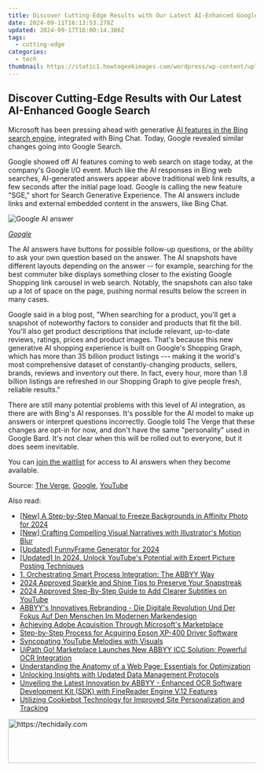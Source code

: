 ```yaml
---
title: Discover Cutting-Edge Results with Our Latest AI-Enhanced Google Search
date: 2024-09-11T16:13:53.278Z
updated: 2024-09-17T16:00:14.386Z
tags:
  - cutting-edge
categories:
  - tech
thumbnail: https://static1.howtogeekimages.com/wordpress/wp-content/uploads/2023/05/52888052348_baf43b8a27_o.jpg
---
```


## Discover Cutting-Edge Results with Our Latest AI-Enhanced Google Search

Microsoft has been pressing ahead with generative [AI features in the Bing search engine](https://youtube-help.techidaily.com/in-2024-techniques-to-achieve-crystal-clear-youtube-soundtracks/), integrated with Bing Chat. Today, Google revealed similar changes going into Google Search.

 Google showed off AI features coming to web search on stage today, at the company's Google I/O event. Much like the AI responses in Bing web searches, AI-generated answers appear above traditional web link results, a few seconds after the initial page load. Google is calling the new feature "SGE," short for Search Generative Experience. The AI answers include links and external embedded content in the answers, like Bing Chat.

![Google AI answer](https://static1.howtogeekimages.com/wordpress/wp-content/uploads/2023/05/screenshot-05-10-2023-134422.jpg) 

_[Google](https://www.youtube.com/watch?v=cNfINi5CNbY)_

 The AI answers have buttons for possible follow-up questions, or the ability to ask your own question based on the answer. The AI snapshots have different layouts depending on the answer -- for example, searching for the best commuter bike displays something closer to the existing Google Shopping link carousel in web search. Notably, the snapshots can also take up a lot of space on the page, pushing normal results below the screen in many cases.

 Google said in a blog post, "When searching for a product, you'll get a snapshot of noteworthy factors to consider and products that fit the bill. You'll also get product descriptions that include relevant, up-to-date reviews, ratings, prices and product images. That's because this new generative AI shopping experience is built on Google's Shopping Graph, which has more than 35 billion product listings --- making it the world's most comprehensive dataset of constantly-changing products, sellers, brands, reviews and inventory out there. In fact, every hour, more than 1.8 billion listings are refreshed in our Shopping Graph to give people fresh, reliable results."

 There are still many potential problems with this level of AI integration, as there are with Bing's AI responses. It's possible for the AI model to make up answers or interpret questions incorrectly. Google told The Verge that these changes are opt-in for now, and don't have the same "personality" used in Google Bard. It's not clear when this will be rolled out to everyone, but it does seem inevitable.

 You can [join the waitlist](http://labs.google.com/search) for access to AI answers when they become available.

 Source: [The Verge](https://www.theverge.com/2023/5/10/23717120/google-search-ai-results-generated-experience-io), [Google](https://blog.google/products/search/generative-ai-search/), [YouTube](https://www.youtube.com/watch?v=cNfINi5CNbY)

<ins class="adsbygoogle"
     style="display:block"
     data-ad-format="autorelaxed"
     data-ad-client="ca-pub-7571918770474297"
     data-ad-slot="1223367746"></ins>

<ins class="adsbygoogle"
     style="display:block"
     data-ad-client="ca-pub-7571918770474297"
     data-ad-slot="8358498916"
     data-ad-format="auto"
     data-full-width-responsive="true"></ins>

<span class="atpl-alsoreadstyle">Also read:</span>
<div><ul>
<li><a href="https://fox-cloud.techidaily.com/new-a-step-by-step-manual-to-freeze-backgrounds-in-affinity-photo-for-2024/"><u>[New] A Step-by-Step Manual to Freeze Backgrounds in Affinity Photo for 2024</u></a></li>
<li><a href="https://extra-tips.techidaily.com/new-crafting-compelling-visual-narratives-with-illustrators-motion-blur/"><u>[New] Crafting Compelling Visual Narratives with Illustrator's Motion Blur</u></a></li>
<li><a href="https://vp-tips.techidaily.com/updated-funnyframe-generator-for-2024/"><u>[Updated] FunnyFrame Generator for 2024</u></a></li>
<li><a href="https://fox-http.techidaily.com/updated-in-2024-unlock-youtubes-potential-with-expert-picture-posting-techniques/"><u>[Updated] In 2024, Unlock YouTube's Potential with Expert Picture Posting Techniques</u></a></li>
<li><a href="https://some-tips.techidaily.com/1-orchestrating-smart-process-integration-the-abbyy-way/"><u>1. Orchestrating Smart Process Integration: The ABBYY Way</u></a></li>
<li><a href="https://snapchat-videos.techidaily.com/2024-approved-sparkle-and-shine-tips-to-preserve-your-snapstreak/"><u>2024 Approved Sparkle and Shine Tips to Preserve Your Snapstreak</u></a></li>
<li><a href="https://youtube-webster.techidaily.com/approved-step-by-step-guide-to-add-clearer-subtitles-on-youtube/"><u>2024 Approved Step-By-Step Guide to Add Clearer Subtitles on YouTube</u></a></li>
<li><a href="https://some-tips.techidaily.com/abbyys-innovatives-rebranding-die-digitale-revolution-und-der-fokus-auf-den-menschen-im-modernen-markendesign/"><u>ABBYY's Innovatives Rebranding - Die Digitale Revolution Und Der Fokus Auf Den Menschen Im Modernen Markendesign</u></a></li>
<li><a href="https://win11.techidaily.com/achieving-adobe-acquisition-through-microsofts-marketplace/"><u>Achieving Adobe Acquisition Through Microsoft's Marketplace</u></a></li>
<li><a href="https://win-amazing.techidaily.com/step-by-step-process-for-acquiring-epson-xp-400-driver-software/"><u>Step-by-Step Process for Acquiring Epson XP-400 Driver Software</u></a></li>
<li><a href="https://extra-hints.techidaily.com/syncopating-youtube-melodies-with-visuals/"><u>Syncopating YouTube Melodies with Visuals</u></a></li>
<li><a href="https://some-tips.techidaily.com/uipath-go-marketplace-launches-new-abbyy-icc-solution-powerful-ocr-integration/"><u>UiPath Go! Marketplace Launches New ABBYY ICC Solution: Powerful OCR Integration</u></a></li>
<li><a href="https://some-tips.techidaily.com/understanding-the-anatomy-of-a-web-page-essentials-for-optimization/"><u>Understanding the Anatomy of a Web Page: Essentials for Optimization</u></a></li>
<li><a href="https://some-tips.techidaily.com/unlocking-insights-with-updated-data-management-protocols/"><u>Unlocking Insights with Updated Data Management Protocols</u></a></li>
<li><a href="https://some-tips.techidaily.com/unveiling-the-latest-innovation-by-abbyy-enhanced-ocr-software-development-kit-sdk-with-finereader-engine-v12-features/"><u>Unveiling the Latest Innovation by ABBYY - Enhanced OCR Software Development Kit (SDK) with FineReader Engine V.12 Features</u></a></li>
<li><a href="https://some-tips.techidaily.com/utilizing-cookiebot-technology-for-improved-site-personalization-and-tracking/"><u>Utilizing Cookiebot Technology for Improved Site Personalization and Tracking</u></a></li>
</ul></div>

<!-- affiliate ads begin -->
<a href="https://ephamedtechinc.pxf.io/c/5597632/2120867/26400?prodsku=mars" target="_top" id="2120867">
  <img src="//a.impactradius-go.com/display-ad/26400-2120867" border="0" alt="https://techidaily.com" width="728" height="90"/>
</a>
<img height="0" width="0" src="https://ephamedtechinc.pxf.io/i/5597632/2120867/26400?prodsku=mars" style="position:absolute;visibility:hidden;" border="0" />
<!-- affiliate ads end -->

